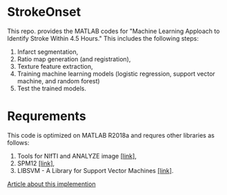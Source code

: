 # StrokeOnset

This repo. provides the MATLAB codes for "Machine Learning Apploach to Identify Stroke Within 4.5 Hours." This includes the following steps:

1) Infarct segmentation, 
2) Ratio map generation (and registration),
3) Texture feature extraction,
4) Training machine learning models (logistic regression, support vector machine, and random forest)
5) Test the trained models.

# Requrements

This code is optimized on MATLAB R2018a and requres other libraries as follows:
1) Tools for NIfTI and ANALYZE image [[link]](https://kr.mathworks.com/matlabcentral/fileexchange/8797-tools-for-nifti-and-analyze-image),
2) SPM12 [[link]](https://www.fil.ion.ucl.ac.uk/spm/software/spm12/),
3) LIBSVM - A Library for Support Vector Machines [[link]](https://www.csie.ntu.edu.tw/~cjlin/libsvm/).

[Article about this implemention](https://)

